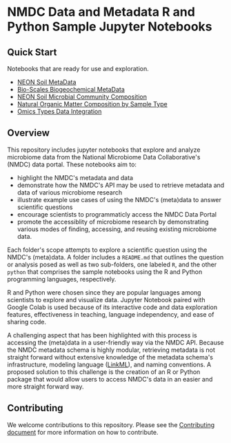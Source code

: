 # NMDC Data and Metadata R and Python Sample Jupyter Notebooks

## Quick Start
Notebooks that are ready for use and exploration.

- [NEON Soil MetaData](https://github.com/microbiomedata/nmdc_notebooks/tree/main/NEON_soil_metadata)
- [Bio-Scales Biogeochemical MetaData](https://github.com/microbiomedata/nmdc_notebooks/tree/main/bioscales_biogeochemical_metadata)
- [NEON Soil Microbial Community Composition](https://github.com/microbiomedata/nmdc_notebooks/tree/main/taxonomic_dist_by_soil_layer)
- [Natural Organic Matter Composition by Sample Type](https://github.com/microbiomedata/nmdc_notebooks/tree/main/NOM_visualizations)
- [Omics Types Data Integration](https://github.com/microbiomedata/nmdc_notebooks/tree/main/NOM_visualizations/omics_types_integration)


## Overview 

This repository includes jupyter notebooks that explore and analyze microbiome data from the National Microbiome Data Collaborative's (NMDC) data portal. These notebooks aim to:

- highlight the NMDC's metadata and data
- demonstrate how the NMDC's API may be used to retrieve metadata and data of various microbiome research
- illustrate example use cases of using the NMDC's (meta)data to answer scientific questions
- encourage scientists to programmaticly access the NMDC Data Portal
- promote the accessiblity of microbiome research by demonstrating various modes of finding, accessing, and reusing existing microbiome data.

Each folder's scope attempts to explore a scientific question using the NMDC's (meta)data. A folder includes a `README.md` that outlines the question or analysis posed as well as two sub-folders, one labeled `R`, and the other `python` that comprises the sample notebooks using the R and Python programming languages, respectively. 

R and Python were chosen since they are popular languages among scientists to explore and visualize data. Jupyter Notebook paired with Google Colab is used because of its interactive code and data exploration features, effectiveness in teaching, language independency, and ease of sharing code.

A challenging aspect that has been highlighted with this process is accessing the (meta)data in a user-friendly way via the NMDC API. Because the NMDC metadata schema is highly modular, retrieving metadata is not straight forward without extensive knowledge of the metadata schema's infrastructure, modeling language ([LinkML](https://linkml.io/)), and naming conventions. A proposed solution to this challenge is the creation of an R or Python package that would allow users to access NMDC's data in an easier and more straight forward way.

## Contributing

We welcome contributions to this repository. Please see the [Contributing document](.github/CONTRIBUTING.md) for more information on how to contribute.



